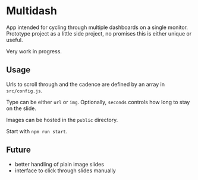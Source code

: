 # Multidash

App intended for cycling through multiple dashboards on a single monitor. Prototype project as a little side project, no promises this is either unique or useful.

Very work in progress.

## Usage

Urls to scroll through and the cadence are defined by an array in `src/config.js`.

Type can be either `url` or `img`. Optionally, `seconds` controls how long to stay on the slide.

Images can be hosted in the `public` directory.

Start with `npm run start`.

## Future

- better handling of plain image slides
- interface to click through slides manually

